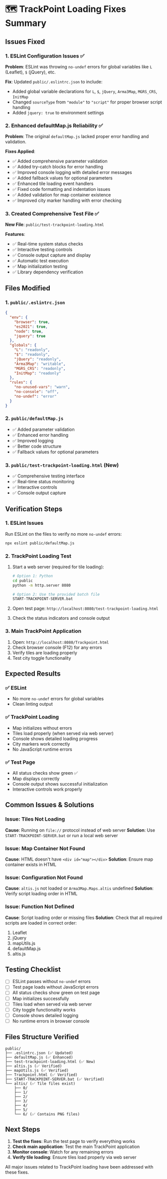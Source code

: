 # 🗺️ TrackPoint Loading Fixes Summary

## Issues Fixed

### 1. ESLint Configuration Issues ✅
**Problem**: ESLint was throwing `no-undef` errors for global variables like `L` (Leaflet), `$` (jQuery), etc.

**Fix**: Updated `public/.eslintrc.json` to include:
- Added global variable declarations for `L`, `$`, `jQuery`, `Arma3Map`, `MGRS_CRS`, `InitMap`
- Changed `sourceType` from `"module"` to `"script"` for proper browser script handling
- Added `jquery: true` to environment settings

### 2. Enhanced defaultMap.js Reliability ✅
**Problem**: The original `defaultMap.js` lacked proper error handling and validation.

**Fixes Applied**:
- ✅ Added comprehensive parameter validation
- ✅ Added try-catch blocks for error handling
- ✅ Improved console logging with detailed error messages
- ✅ Added fallback values for optional parameters
- ✅ Enhanced tile loading event handlers
- ✅ Fixed code formatting and indentation issues
- ✅ Added validation for map container existence
- ✅ Improved city marker handling with error checking

### 3. Created Comprehensive Test File ✅
**New File**: `public/test-trackpoint-loading.html`

**Features**:
- ✅ Real-time system status checks
- ✅ Interactive testing controls
- ✅ Console output capture and display
- ✅ Automatic test execution
- ✅ Map initialization testing
- ✅ Library dependency verification

## Files Modified

### 1. `public/.eslintrc.json`
```json
{
  "env": {
    "browser": true,
    "es2021": true,
    "node": true,
    "jquery": true
  },
  "globals": {
    "L": "readonly",
    "$": "readonly",
    "jQuery": "readonly",
    "Arma3Map": "writable",
    "MGRS_CRS": "readonly",
    "InitMap": "readonly"
  },
  "rules": {
    "no-unused-vars": "warn",
    "no-console": "off",
    "no-undef": "error"
  }
}
```

### 2. `public/defaultMap.js`
- ✅ Added parameter validation
- ✅ Enhanced error handling
- ✅ Improved logging
- ✅ Better code structure
- ✅ Fallback values for optional parameters

### 3. `public/test-trackpoint-loading.html` (New)
- ✅ Comprehensive testing interface
- ✅ Real-time status monitoring
- ✅ Interactive controls
- ✅ Console output capture

## Verification Steps

### 1. ESLint Issues
Run ESLint on the files to verify no more `no-undef` errors:
```bash
npx eslint public/defaultMap.js
```

### 2. TrackPoint Loading Test
1. Start a web server (required for tile loading):
   ```bash
   # Option 1: Python
   cd public
   python -m http.server 8080
   
   # Option 2: Use the provided batch file
   START-TRACKPOINT-SERVER.bat
   ```

2. Open test page: `http://localhost:8080/test-trackpoint-loading.html`

3. Check the status indicators and console output

### 3. Main TrackPoint Application
1. Open: `http://localhost:8080/Trackpoint.html`
2. Check browser console (F12) for any errors
3. Verify tiles are loading properly
4. Test city toggle functionality

## Expected Results

### ✅ ESLint
- No more `no-undef` errors for global variables
- Clean linting output

### ✅ TrackPoint Loading
- Map initializes without errors
- Tiles load properly (when served via web server)
- Console shows detailed loading progress
- City markers work correctly
- No JavaScript runtime errors

### ✅ Test Page
- All status checks show green ✅
- Map displays correctly
- Console output shows successful initialization
- Interactive controls work properly

## Common Issues & Solutions

### Issue: Tiles Not Loading
**Cause**: Running on `file://` protocol instead of web server
**Solution**: Use `START-TRACKPOINT-SERVER.bat` or run a local web server

### Issue: Map Container Not Found
**Cause**: HTML doesn't have `<div id="map"></div>`
**Solution**: Ensure map container exists in HTML

### Issue: Configuration Not Found
**Cause**: `altis.js` not loaded or `Arma3Map.Maps.altis` undefined
**Solution**: Verify script loading order in HTML

### Issue: Function Not Defined
**Cause**: Script loading order or missing files
**Solution**: Check that all required scripts are loaded in correct order:
1. Leaflet
2. jQuery
3. mapUtils.js
4. defaultMap.js
5. altis.js

## Testing Checklist

- [ ] ESLint passes without `no-undef` errors
- [ ] Test page loads without JavaScript errors
- [ ] All status checks show green on test page
- [ ] Map initializes successfully
- [ ] Tiles load when served via web server
- [ ] City toggle functionality works
- [ ] Console shows detailed logging
- [ ] No runtime errors in browser console

## Files Structure Verified

```
public/
├── .eslintrc.json (✅ Updated)
├── defaultMap.js (✅ Enhanced)
├── test-trackpoint-loading.html (✅ New)
├── altis.js (✅ Verified)
├── mapUtils.js (✅ Verified)
├── Trackpoint.html (✅ Verified)
├── START-TRACKPOINT-SERVER.bat (✅ Verified)
└── altis/ (✅ Tile files exist)
    ├── 0/
    ├── 1/
    ├── 2/
    ├── 3/
    ├── 4/
    ├── 5/
    └── 6/ (✅ Contains PNG files)
```

## Next Steps

1. **Test the fixes**: Run the test page to verify everything works
2. **Check main application**: Test the main TrackPoint application
3. **Monitor console**: Watch for any remaining errors
4. **Verify tile loading**: Ensure tiles load properly via web server

All major issues related to TrackPoint loading have been addressed with these fixes.